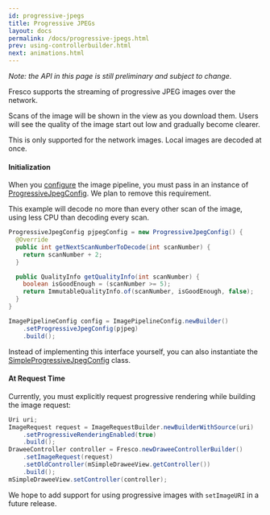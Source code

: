 ```yaml
---
id: progressive-jpegs
title: Progressive JPEGs
layout: docs
permalink: /docs/progressive-jpegs.html
prev: using-controllerbuilder.html
next: animations.html
---
```


*Note: the API in this page is still preliminary and subject to change.*

Fresco supports the streaming of progressive JPEG images over the network.

Scans of the image will be shown in the view as you download them. Users will see the quality of the image start out low and gradually become clearer.

This is only supported for the network images. Local images are decoded at once.

#### Initialization

When you [configure](configure-image-pipeline.html) the image pipeline, you must pass in an instance of [ProgressiveJpegConfig](../javadoc/reference/com/facebook/imagepipeline/decoder/ProgressiveJpegConfig.html). We plan to remove this requirement.

This example will decode no more than every other scan of the image, using less CPU than decoding every scan.

```java
ProgressiveJpegConfig pjpegConfig = new ProgressiveJpegConfig() {
  @Override
  public int getNextScanNumberToDecode(int scanNumber) {
    return scanNumber + 2;
  }    

  public QualityInfo getQualityInfo(int scanNumber) {
    boolean isGoodEnough = (scanNumber >= 5);
    return ImmutableQualityInfo.of(scanNumber, isGoodEnough, false);
  }
}

ImagePipelineConfig config = ImagePipelineConfig.newBuilder()
    .setProgressiveJpegConfig(pjpeg)
    .build();
```

Instead of implementing this interface yourself, you can also instantiate the [SimpleProgressiveJpegConfig](../javadoc/reference/com/facebook/imagepipeline/decoder/SimpleProgressiveJpegConfig.html) class.

#### At Request Time

Currently, you must explicitly request progressive rendering while building the image request:

```java
Uri uri;
ImageRequest request = ImageRequestBuilder.newBuilderWithSource(uri)
    .setProgressiveRenderingEnabled(true)
    .build();
DraweeController controller = Fresco.newDraweeControllerBuilder()
    .setImageRequest(request)
    .setOldController(mSimpleDraweeView.getController())
    .build();
mSimpleDraweeView.setController(controller);
```

We hope to add support for using progressive images with `setImageURI` in a future release.
